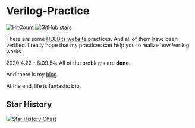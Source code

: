 # Verilog-Practice

[![HitCount](https://hits.dwyl.com/xiaop1/Verilog-Practice.svg?style=flat-square)](http://hits.dwyl.com/xiaop1/Verilog-Practice) <img alt="GitHub stars" src="https://img.shields.io/github/stars/xiaop1/Verilog-Practice" />

<!-- ![visitors](https://visitor-badge.glitch.me/badge?page_id=xiaopi-verilog-practice) -->

There are some [HDLBits website][1] practices. And all of them have been verified. I really hope that my practices can help you to realize how Verilog works.

2020.4.22 - 6:09:54: All of the problems are **done**. 

And there is my [blog][2].

At the end, life is fantastic bro.

[1]: https://hdlbits.01xz.net/wiki/Main_Page
[2]: https://blog.began.me

## Star History

[![Star History Chart](https://api.star-history.com/svg?repos=xiaop1/Verilog-Practice&type=Date)](https://star-history.com/#xiaop1/Verilog-Practice&Date)
